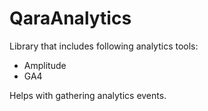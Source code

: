 
# QaraAnalytics

Library that includes following analytics tools:
- Amplitude
- GA4

Helps with gathering analytics events.
